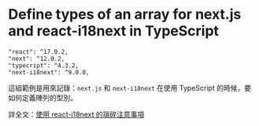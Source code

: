 # Define types of an array for next.js and react-i18next in TypeScript

```
"react": ^17.0.2,
"next": ^12.0.2,
"typecript": ^4.3.2,
"next-i18next": ^9.0.0,
```

這組範例是用來記錄：`next.js` 和 `next-i18next` 在使用 TypeScript 的時候，要如何定義陣列的型別。

詳全文：[使用 react-i18next 的瑣碎注意事項](https://build.intersection.tw/react-i18next/)
